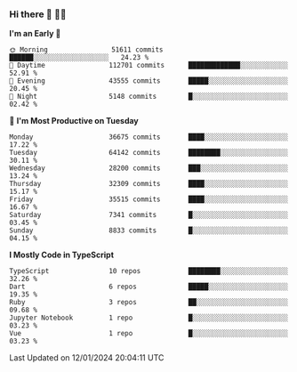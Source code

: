 ### Hi there 👋 🧑‍💻



<!--START_SECTION:waka-->
**I'm an Early 🐤** 

```text
🌞 Morning                51611 commits       ██████░░░░░░░░░░░░░░░░░░░   24.23 % 
🌆 Daytime                112701 commits      █████████████░░░░░░░░░░░░   52.91 % 
🌃 Evening                43555 commits       █████░░░░░░░░░░░░░░░░░░░░   20.45 % 
🌙 Night                  5148 commits        █░░░░░░░░░░░░░░░░░░░░░░░░   02.42 % 
```
📅 **I'm Most Productive on Tuesday** 

```text
Monday                   36675 commits       ████░░░░░░░░░░░░░░░░░░░░░   17.22 % 
Tuesday                  64142 commits       ████████░░░░░░░░░░░░░░░░░   30.11 % 
Wednesday                28200 commits       ███░░░░░░░░░░░░░░░░░░░░░░   13.24 % 
Thursday                 32309 commits       ████░░░░░░░░░░░░░░░░░░░░░   15.17 % 
Friday                   35515 commits       ████░░░░░░░░░░░░░░░░░░░░░   16.67 % 
Saturday                 7341 commits        █░░░░░░░░░░░░░░░░░░░░░░░░   03.45 % 
Sunday                   8833 commits        █░░░░░░░░░░░░░░░░░░░░░░░░   04.15 % 
```


**I Mostly Code in TypeScript** 

```text
TypeScript               10 repos            ████████░░░░░░░░░░░░░░░░░   32.26 % 
Dart                     6 repos             █████░░░░░░░░░░░░░░░░░░░░   19.35 % 
Ruby                     3 repos             ██░░░░░░░░░░░░░░░░░░░░░░░   09.68 % 
Jupyter Notebook         1 repo              █░░░░░░░░░░░░░░░░░░░░░░░░   03.23 % 
Vue                      1 repo              █░░░░░░░░░░░░░░░░░░░░░░░░   03.23 % 
```




 Last Updated on 12/01/2024 20:04:11 UTC
<!--END_SECTION:waka-->


